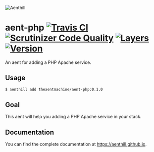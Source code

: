 ![Aenthill](https://avatars0.githubusercontent.com/u/36076306?s=200&u=77022eb3c9b55b54079c1d41a52f605f42ccaff0&v=4 "Aenthill")

# aent-php [![Travis CI](https://travis-ci.org/theaentmachine/aent-php.svg?branch=master "Travis CI")](https://travis-ci.org/theaentmachine/aent-php) [![Scrutinizer Code Quality](https://scrutinizer-ci.com/g/theaentmachine/aent-php/badges/quality-score.png?b=master "Scrutinizer Code Quality")](https://scrutinizer-ci.com/g/theaentmachine/aent-php/?branch=master) [![Layers](https://images.microbadger.com/badges/image/theaentmachine/aent-php.svg)](https://microbadger.com/images/theaentmachine/aent-php "Layers") [![Version](https://images.microbadger.com/badges/version/theaentmachine/aent-php.svg)](https://microbadger.com/images/theaentmachine/aent-php "Version")

An aent for adding a PHP Apache service.

## Usage

```bash
$ aenthill add theaentmachine/aent-php:0.1.0
```

## Goal

This aent will help you adding a PHP Apache service in your stack.

## Documentation

You can find the complete documentation at https://aenthill.github.io.